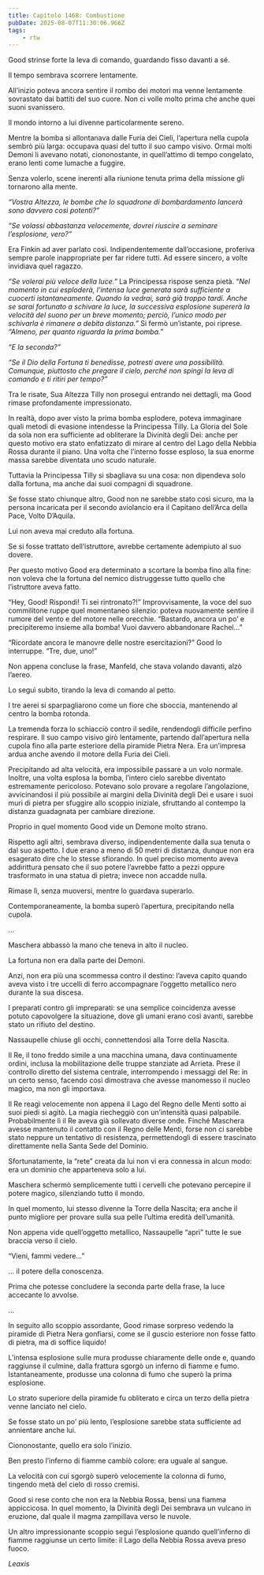 ```yaml
---
title: Capitolo 1468: Combustione
pubDate: 2025-08-07T11:30:06.966Z
tags:
    - rtw
---
```



Good strinse forte la leva di comando, guardando fisso davanti a sé.


Il tempo sembrava scorrere lentamente.


All’inizio poteva ancora sentire il rombo dei motori ma venne lentamente sovrastato dai battiti del suo cuore. Non ci volle molto prima che anche quei suoni svanissero.


Il mondo intorno a lui divenne particolarmente sereno.


Mentre la bomba si allontanava dalle Furia dei Cieli, l’apertura nella cupola sembrò più larga: occupava quasi del tutto il suo campo visivo. Ormai molti Demoni li avevano notati, ciononostante, in quell’attimo di tempo congelato, erano lenti come lumache a fuggire.


Senza volerlo, scene inerenti alla riunione tenuta prima della missione gli tornarono alla mente.


<em>“Vostra Altezza, le bombe che lo squadrone di bombardamento lancerà sono davvero così potenti?”</em>


<em>“Se volassi abbastanza velocemente, dovrei riuscire a seminare l’esplosione, vero?”</em>


Era Finkin ad aver parlato così. Indipendentemente dall’occasione, proferiva sempre parole inappropriate per far ridere tutti. Ad essere sincero, a volte invidiava quel ragazzo.


<em>“Se volerai più veloce della luce.” </em>La Principessa rispose senza pietà. “<em>Nel momento in cui esploderà, l’intensa luce generata sarà sufficiente a cuocerti istantaneamente. Quando la vedrai, sarà già troppo tardi. Anche se sarai fortunato a schivare la luce, la successiva esplosione supererà la velocità del suono per un breve momento; perciò, l’unico modo per schivarla è rimanere a debita distanza.”</em> Si fermò un’istante, poi riprese.<em> “Almeno, per quanto riguarda la prima bomba.”</em>


<em>“E la seconda?”</em>


<em>“Se il Dio della Fortuna ti benedisse, potresti avere una possibilità. Comunque, piuttosto che pregare il cielo, perché non spingi la leva di comando e ti ritiri per tempo?”</em>


Tra le risate, Sua Altezza Tilly non proseguì entrando nei dettagli, ma Good rimase profondamente impressionato.


In realtà, dopo aver visto la prima bomba esplodere, poteva immaginare quali metodi di evasione intendesse la Principessa Tilly. La Gloria del Sole da sola non era sufficiente ad obliterare la Divinità degli Dei: anche per questo motivo era stato enfatizzato di mirare al centro del Lago della Nebbia Rossa durante il piano. Una volta che l’interno fosse esploso, la sua enorme massa sarebbe diventata uno scudo naturale.


Tuttavia la Principessa Tilly si sbagliava su una cosa: non dipendeva solo dalla fortuna, ma anche dai suoi compagni di squadrone.


Se fosse stato chiunque altro, Good non ne sarebbe stato così sicuro, ma la persona incaricata per il secondo aviolancio era il Capitano dell’Arca della Pace, Volto D’Aquila.


Lui non aveva mai creduto alla fortuna.


Se si fosse trattato dell’istruttore, avrebbe certamente adempiuto al suo dovere.


Per questo motivo Good era determinato a scortare la bomba fino alla fine: non voleva che la fortuna del nemico distruggesse tutto quello che l’istruttore aveva fatto.


“Hey, Good! Rispondi! Ti sei rintronato?!” Improvvisamente, la voce del suo commilitone ruppe quel momentaneo silenzio: poteva nuovamente sentire il rumore del vento e del motore nelle orecchie. “Bastardo, ancora un po’ e precipiteremo insieme alla bomba! Vuoi davvero abbandonare Rachel…”


“Ricordate ancora le manovre delle nostre esercitazioni?” Good lo interruppe. “Tre, due, uno!”


Non appena concluse la frase, Manfeld, che stava volando davanti, alzò l’aereo.


Lo seguì subito, tirando la leva di comando al petto.


I tre aerei si sparpagliarono come un fiore che sboccia, mantenendo al centro la bomba rotonda.


La tremenda forza lo schiacciò contro il sedile, rendendogli difficile perfino respirare. Il suo campo visivo girò lentamente, partendo dall’apertura nella cupola fino alla parte esteriore della piramide Pietra Nera. Era un’impresa ardua anche avendo il motore della Furia dei Cieli.


Precipitando ad alta velocità, era impossibile passare a un volo normale. Inoltre, una volta esplosa la bomba, l’intero cielo sarebbe diventato estremamente pericoloso. Potevano solo provare a regolare l’angolazione, avvicinandosi il più possibile ai margini della Divinità degli Dei e usare i suoi muri di pietra per sfuggire allo scoppio iniziale, sfruttando al contempo la distanza guadagnata per cambiare direzione.


Proprio in quel momento Good vide un Demone molto strano.


Rispetto agli altri, sembrava diverso, indipendentemente dalla sua tenuta o dal suo aspetto. I due erano a meno di 50 metri di distanza, dunque non era esagerato dire che lo stesse sfiorando. In quel preciso momento aveva addirittura pensato che il suo potere l’avrebbe fatto a pezzi oppure trasformato in una statua di pietra; invece non accadde nulla.


Rimase lì, senza muoversi, mentre lo guardava superarlo.


Contemporaneamente, la bomba superò l’apertura, precipitando nella cupola.






…






Maschera abbassò la mano che teneva in alto il nucleo.


La fortuna non era dalla parte dei Demoni.


Anzi, non era più una scommessa contro il destino: l’aveva capito quando aveva visto i tre uccelli di ferro accompagnare l’oggetto metallico nero durante la sua discesa.


I preparati contro gli impreparati: se una semplice coincidenza avesse potuto capovolgere la situazione, dove gli umani erano così avanti, sarebbe stato un rifiuto del destino.


Nassaupelle chiuse gli occhi, connettendosi alla Torre della Nascita.


Il Re, il tono freddo simile a una macchina umana, dava continuamente ordini, inclusa la mobilitazione delle truppe stanziate ad Arrieta. Prese il controllo diretto del sistema centrale, interrompendo i messaggi del Re: in un certo senso, facendo così dimostrava che avesse manomesso il nucleo magico, ma non gli importava.


Il Re reagì velocemente non appena il Lago del Regno delle Menti sotto ai suoi piedi si agitò. La magia riecheggiò con un’intensità quasi palpabile. Probabilmente lì il Re aveva già sollevato diverse onde. Finché Maschera avesse mantenuto il contatto con il Regno delle Menti, forse non ci sarebbe stato neppure un tentativo di resistenza, permettendogli di essere trascinato direttamente nella Santa Sede del Dominio.


Sfortunatamente, la “rete” creata da lui non vi era connessa in alcun modo: era un dominio che apparteneva solo a lui.


Maschera schermò semplicemente tutti i cervelli che potevano percepire il potere magico, silenziando tutto il mondo.


In quel momento, lui stesso divenne la Torre della Nascita; era anche il punto migliore per provare sulla sua pelle l’ultima eredità dell’umanità.


Non appena vide quell’oggetto metallico, Nassaupelle “aprì” tutte le sue braccia verso il cielo.


“Vieni, fammi vedere…”


… il potere della conoscenza.


Prima che potesse concludere la seconda parte della frase, la luce accecante lo avvolse.






…






In seguito allo scoppio assordante, Good rimase sorpreso vedendo la piramide di Pietra Nera gonfiarsi, come se il guscio esteriore non fosse fatto di pietra, ma di soffice liquido!


L’intensa esplosione sulle mura produsse chiaramente delle onde e, quando raggiunse il culmine, dalla frattura sgorgò un inferno di fiamme e fumo. Istantaneamente, produsse una colonna di fumo che superò la prima esplosione.


Lo strato superiore della piramide fu obliterato e circa un terzo della pietra venne lanciato nel cielo.


Se fosse stato un po’ più lento, l’esplosione sarebbe stata sufficiente ad annientare anche lui.


Ciononostante, quello era solo l’inizio.


Ben presto l’inferno di fiamme cambiò colore: era uguale al sangue.


La velocità con cui sgorgò superò velocemente la colonna di fumo, tingendo metà del cielo di rosso cremisi.


Good si rese conto che non era la Nebbia Rossa, bensì una fiamma appiccicosa. In quel momento, la Divinità degli Dei sembrava un vulcano in eruzione, dal quale il magma zampillava verso le nuvole.


Un altro impressionante scoppio seguì l’esplosione quando quell’inferno di fiamme raggiunse un certo limite: il Lago della Nebbia Rossa aveva preso fuoco.










<em>Leaxis</em>
                                


                                



